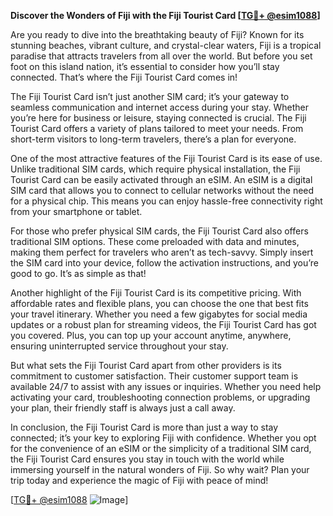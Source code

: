 **Discover the Wonders of Fiji with the Fiji Tourist Card [[TG💪+ @esim1088](https://t.me/s/esim1088)]**

Are you ready to dive into the breathtaking beauty of Fiji? Known for its stunning beaches, vibrant culture, and crystal-clear waters, Fiji is a tropical paradise that attracts travelers from all over the world. But before you set foot on this island nation, it’s essential to consider how you’ll stay connected. That’s where the Fiji Tourist Card comes in!

The Fiji Tourist Card isn’t just another SIM card; it’s your gateway to seamless communication and internet access during your stay. Whether you’re here for business or leisure, staying connected is crucial. The Fiji Tourist Card offers a variety of plans tailored to meet your needs. From short-term visitors to long-term travelers, there’s a plan for everyone.

One of the most attractive features of the Fiji Tourist Card is its ease of use. Unlike traditional SIM cards, which require physical installation, the Fiji Tourist Card can be easily activated through an eSIM. An eSIM is a digital SIM card that allows you to connect to cellular networks without the need for a physical chip. This means you can enjoy hassle-free connectivity right from your smartphone or tablet.

For those who prefer physical SIM cards, the Fiji Tourist Card also offers traditional SIM options. These come preloaded with data and minutes, making them perfect for travelers who aren’t as tech-savvy. Simply insert the SIM card into your device, follow the activation instructions, and you’re good to go. It’s as simple as that!

Another highlight of the Fiji Tourist Card is its competitive pricing. With affordable rates and flexible plans, you can choose the one that best fits your travel itinerary. Whether you need a few gigabytes for social media updates or a robust plan for streaming videos, the Fiji Tourist Card has got you covered. Plus, you can top up your account anytime, anywhere, ensuring uninterrupted service throughout your stay.

But what sets the Fiji Tourist Card apart from other providers is its commitment to customer satisfaction. Their customer support team is available 24/7 to assist with any issues or inquiries. Whether you need help activating your card, troubleshooting connection problems, or upgrading your plan, their friendly staff is always just a call away.

In conclusion, the Fiji Tourist Card is more than just a way to stay connected; it’s your key to exploring Fiji with confidence. Whether you opt for the convenience of an eSIM or the simplicity of a traditional SIM card, the Fiji Tourist Card ensures you stay in touch with the world while immersing yourself in the natural wonders of Fiji. So why wait? Plan your trip today and experience the magic of Fiji with peace of mind!

[[TG💪+ @esim1088](https://t.me/s/esim1088) ![Image](https://i.postimg.cc/Y0z9fWf4/image.png)]